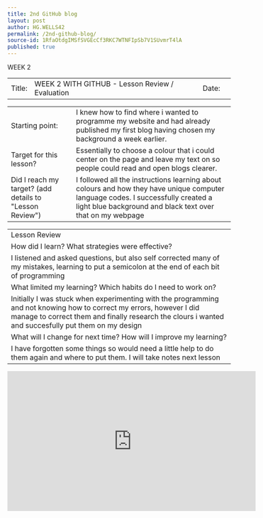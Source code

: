 ```yaml
---
title: 2nd GitHub blog
layout: post
author: HG.WELLS42
permalink: /2nd-github-blog/
source-id: 1RfaOtdgIMSfSVGEcCf3RKC7WTNFIpSb7V1SUvmrT4lA
published: true
---
```

WEEK 2

<table>
  <tr>
    <td>Title:  </td>
    <td>WEEK 2 WITH GITHUB - Lesson Review / Evaluation</td>
    <td> Date:  </td>
    <td></td>
  </tr>
</table>


<table>
  <tr>
    <td>Starting point:</td>
    <td>I knew how to find where i wanted to programme my website and had already published my first blog having chosen my background a week earlier. </td>
  </tr>
  <tr>
    <td>Target for this lesson?</td>
    <td>Essentially to choose a colour that i could center on the page and leave my text on so people could read and open blogs clearer. </td>
  </tr>
  <tr>
    <td>Did I reach my target? 
(add details to "Lesson Review")</td>
    <td>I followed all the instructions learning about colours and how they have unique computer language codes. I successfully created a light blue background and black text over that on my webpage</td>
  </tr>
</table>


<table>
  <tr>
    <td>Lesson Review</td>
  </tr>
  <tr>
    <td>How did I learn? What strategies were effective? </td>
  </tr>
  <tr>
    <td>I listened and asked questions, but also self corrected many of my mistakes, learning to put a semicolon at the end of each bit of programming</td>
  </tr>
  <tr>
    <td>What limited my learning? Which habits do I need to work on? </td>
  </tr>
  <tr>
    <td>Initially I was stuck when experimenting with the programming and not knowing how to correct my errors, however I did manage to correct them and finally research the clours i wanted and succesfully put them on my design</td>
  </tr>
  <tr>
    <td>What will I change for next time? How will I improve my learning?</td>
  </tr>
  <tr>
    <td>I have forgotten some things so would need a little help to do them again and where to put them. I will take notes next lesson</td>
  </tr>
</table>


<iframe width="560" height="315" src="https://www.youtube.com/embed/2cv2ueYnKjg" frameborder="0" allowfullscreen></iframe>
